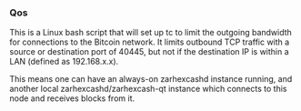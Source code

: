 ### Qos ###

This is a Linux bash script that will set up tc to limit the outgoing bandwidth for connections to the Bitcoin network. It limits outbound TCP traffic with a source or destination port of 40445, but not if the destination IP is within a LAN (defined as 192.168.x.x).

This means one can have an always-on zarhexcashd instance running, and another local zarhexcashd/zarhexcash-qt instance which connects to this node and receives blocks from it.

